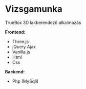 # Vizsgamunka

TrueBox 3D lakberendező alkalmazás

**Frontend:**
- Three.js
- jQuery Ajax
- Vanilla.js 
- Html
- Css

**Backend:**
- Php (MySqli)
